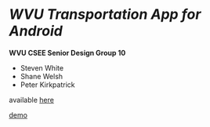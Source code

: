 *WVU Transportation App for Android*
======================================

**WVU CSEE Senior Design Group 10**
* Steven White
* Shane Welsh
* Peter Kirkpatrick

available [here](https://play.google.com/store/apps/details?id=org.mockup.wvuta&hl=en)

[demo](http://www.youtube.com/watch?v=Uvxx0sRiDhk)